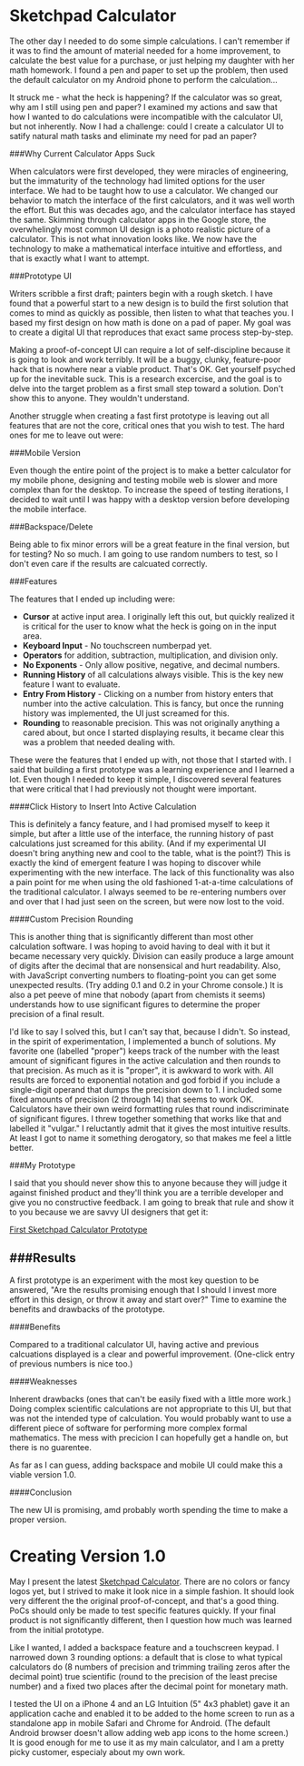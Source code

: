 Sketchpad Calculator
====================

The other day I needed to do some simple calculations. I can't remember if it was to find the amount of material needed for a home improvement, to calculate the best value for a purchase, or just helping my daughter with her math homework. I found a pen and paper to set up the problem, then used the default calculator on my Android phone to perform the calculation...

It struck me - what the heck is happening? If the calculator was so great, why am I still using pen and paper? I examined my actions and saw that how I wanted to do calculations were incompatible with the calculator UI, but not inherently. Now I had a challenge: could I create a calculator UI to satify natural math tasks and eliminate my need for pad an paper?

###Why Current Calculator Apps Suck

When calculators were first developed, they were miracles of engineering, but the immaturity of the technology had limited options for the user interface. We had to be taught how to use a calculator. We changed our behavior to match the interface of the first calculators, and it was well worth the effort. But this was decades ago, and the calculator interface has stayed the same. Skimming through calculator apps in the Google store, the overwhelingly most common UI design is a photo realistic picture of a calculator. This is not what innovation looks like. We now have the technology to make a mathematical interface intuitive and effortless, and that is exactly what I want to attempt.

###Prototype UI

Writers scribble a first draft; painters begin with a rough sketch. I have found that a powerful start to a new design is to build the first solution that comes to mind as quickly as possible, then listen to what that teaches you. I based my first design on how math is done on a pad of paper. My goal was to create a digital UI that reproduces that exact same process step-by-step.

Making a proof-of-concept UI can require a lot of self-discipline because it is going to look and work terribly. It will be a buggy, clunky, feature-poor hack that is nowhere near a viable product. That's OK. Get yourself psyched up for the inevitable suck. This is a research excercise, and the goal is to delve into the target problem as a first small step toward a solution. Don't show this to anyone. They wouldn't understand.

Another struggle when creating a fast first prototype is leaving out all features that are not the core, critical ones that you wish to test. The hard ones for me to leave out were:

###Mobile Version

Even though the entire point of the project is to make a better calculator for my mobile phone, designing and testing mobile web is slower and more complex than for the desktop. To increase the speed of testing iterations, I decided to wait until I was happy with a desktop version before developing the mobile interface.

###Backspace/Delete

Being able to fix minor errors will be a great feature in the final version, but for testing? No so much. I am going to use random numbers to test, so I don't even care if the results are calcuated correctly.

###Features

The features that I ended up including were:

* **Cursor** at active input area. I originally left this out, but quickly realized it is critical for the user to know what the heck is going on in the input area.
* **Keyboard Input** - No touchscreen numberpad yet.
* **Operators** for addition, subtraction, multiplication, and division only.
* **No Exponents** - Only allow positive, negative, and decimal numbers.
* **Running History** of all calculations always visible. This is the key new feature I want to evaluate.
* **Entry From History** - Clicking on a number from history enters that number into the active calculation. This is fancy, but once the running history was implemented, the UI just screamed for this.
* **Rounding** to reasonable precision. This was not originally anything a cared about, but once I started displaying results, it became clear this was a problem that needed dealing with.

These were the features that I ended up with, not those that I started with. I said that building a first prototype was a learning experience and I learned a lot. Even though I needed to keep it simple, I discovered several features that were critical that I had previously not thought were important.

####Click History to Insert Into Active Calculation

This is definitely a fancy feature, and I had promised myself to keep it simple, but after a little use of the interface, the running history of past calculations just screamed for this ability. (And if my experimental UI doesn't bring anything new and cool to the table, what is the point?) This is exactly the kind of emergent feature I was hoping to discover while experimenting with the new interface. The lack of this functionality was also a pain point for me when using the old fashioned 1-at-a-time calculations of the traditional calculator. I always seemed to be re-entering numbers over and over that I had just seen on the screen, but were now lost to the void.

####Custom Precision Rounding

This is another thing that is significantly different than most other calculation software. I was hoping to avoid having to deal with it but it became necessary very quickly. Division can easily produce a large amount of digits after the decimal that are nonsensical and hurt readability. Also, with JavaScript converting numbers to floating-point you can get some unexpected results. (Try adding 0.1 and 0.2 in your Chrome console.) It is also a pet peeve of mine that nobody (apart from chemists it seems) understands how to use significant figures to determine the proper precision of a final result.

I'd like to say I solved this, but I can't say that, because I didn't. So instead, in the spirit of experimentation, I implemented a bunch of solutions. My favorite one (labelled "proper") keeps track of the number with the least amount of significant figures in the active calculation and then rounds to that precision. As much as it is "proper", it is awkward to work with. All results are forced to exponential notation and god forbid if you include a single-digit operand that dumps the precision down to 1. I included some fixed amounts of precision (2 through 14) that seems to work OK. Calculators have their own weird formatting rules that round indiscriminate of significant figures. I threw together something that works like that and labelled it "vulgar." I reluctantly admit that it gives the most intuitive results. At least I got to name it something derogatory, so that makes me feel a little better.

###My Prototype

I said that you should never show this to anyone because they will judge it against finished product and they'll think you are a terrible developer and give you no constructive feedback. I am going to break that rule and show it to you because we are savvy UI designers that get it:

[First Sketchpad Calculator Prototype](http://chrisbroski.github.io/sketchpad-calculator/sketchpad-calc.html)

###Results
----------

A first prototype is an experiment with the most key question to be answered, "Are the results promising enough that I should I invest more effort in this design, or throw it away and start over?" Time to examine the benefits and drawbacks of the prototype.

####Benefits

Compared to a traditional calculator UI, having active and previous calcuations displayed is a clear and powerful improvement. (One-click entry of previous numbers is nice too.)

####Weaknesses

Inherent drawbacks (ones that can't be easily fixed with a little more work.) Doing complex scientific calculations are not appropriate to this UI, but that was not the intended type of calculation. You would probably want to use a different piece of software for performing more complex formal mathematics. The mess with precicion I can hopefully get a handle on, but there is no guarentee.

As far as I can guess, adding backspace and mobile UI could make this a viable version 1.0.

####Conclusion

The new UI is promising, amd probably worth spending the time to make a proper version.

Creating Version 1.0
====================

May I present the latest <a href="http://chrisbroski.github.io/sketchpad-calculator/">Sketchpad Calculator</a>. There are no colors or fancy logos yet, but I strived to make it look nice in a simple fashion. It should look very different the the original proof-of-concept, and that's a good thing. PoCs should only be made to test specific features quickly. If your final product is not significantly different, then I question how much was learned from the initial prototype.

Like I wanted, I added a backspace feature and a touchscreen keypad. I narrowed down 3 rounding options: a default that is close to what typical calculators do (8 numbers of precision and trimming trailing zeros after the decimal point) true scientific (round to the precision of the least precise number) and a fixed two places after the decimal point for monetary math.

I tested the UI on a iPhone 4 and an LG Intuition (5" 4x3 phablet) gave it an application cache and enabled it to be added to the home screen to run as a standalone app in mobile Safari and Chrome for Android. (The default Android browser doesn't allow adding web app icons to the home screen.) It is good enough for me to use it as my main calculator, and I am a pretty picky customer, especialy about my own work.
